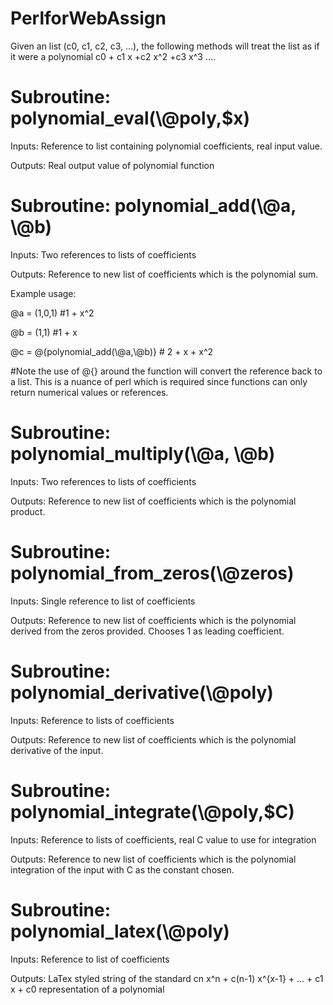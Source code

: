 # PerlforWebAssign

Given an list (c0, c1, c2, c3, ...), the following methods will treat the list as if it were a polynomial c0 + c1 x +c2 x^2 +c3 x^3 ....


# Subroutine: polynomial_eval(\\@poly,$x)

Inputs: Reference to list containing polynomial coefficients, real input value.

Outputs: Real output value of polynomial function

# Subroutine: polynomial_add(\\@a, \\@b)

Inputs: Two references to lists of coefficients

Outputs: Reference to new list of coefficients which is the polynomial sum.

Example usage:

   @a = (1,0,1) #1 + x^2
   
   @b = (1,1)   #1 + x
   
   @c = @{polynomial_add(\\@a,\\@b)}   # 2 + x + x^2
   
   #Note the use of @{} around the function will convert the reference back to a list. This is a nuance of perl which is required since functions can only return numerical values or references.
   
   
# Subroutine: polynomial_multiply(\\@a, \\@b)

Inputs: Two references to lists of coefficients

Outputs: Reference to new list of coefficients which is the polynomial product.


# Subroutine: polynomial_from_zeros(\\@zeros)

Inputs: Single reference to list of coefficients

Outputs: Reference to new list of coefficients which is the polynomial derived from the zeros provided. Chooses 1 as leading coefficient.


# Subroutine: polynomial_derivative(\\@poly)

Inputs: Reference to lists of coefficients

Outputs: Reference to new list of coefficients which is the polynomial derivative of the input.


# Subroutine: polynomial_integrate(\\@poly,$C)

Inputs: Reference to lists of coefficients, real C value to use for integration

Outputs: Reference to new list of coefficients which is the polynomial integration of the input with C as the constant chosen.


# Subroutine: polynomial_latex(\\@poly)

Inputs: Reference to list of coefficients

Outputs: LaTex styled string of the standard cn x^n + c(n-1) x^{x-1} + ... + c1 x + c0 representation of a polynomial

